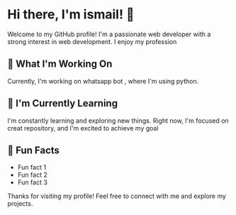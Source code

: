 # Hi there, I'm ismail! 👋

Welcome to my GitHub profile! I'm a passionate web developer with a strong interest in web development. I enjoy my profession
## 🔭 What I'm Working On

Currently, I'm working on whatsapp bot , where I'm using python. 

## 🌱 I'm Currently Learning

I'm constantly learning and exploring new things. Right now, I'm focused on creat repository, and I'm excited to achieve my goal

## 🎉 Fun Facts

- Fun fact 1
- Fun fact 2
- Fun fact 3

Thanks for visiting my profile! Feel free to connect with me and explore my projects.
